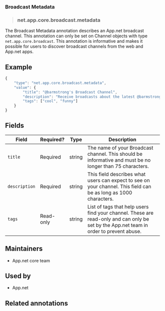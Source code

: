<!-- give your annotation a title -->
### Broadcast Metadata

<!-- specify the "type" for your annotation -->
> ### net.app.core.broadcast.metadata

<!-- provide a description of what your annotation represents -->
The Broadcast Metadata annotation describes an App.net broadcast channel. This annotation can only be set on Channel objects with type `net.app.core.broadcast`. This annotation is informative and makes it possible for users to discover broadcast channels from the web and App.net apps.

<!-- provide at least one example of what your annotation might look like in the wild -->
## Example

~~~ js
{
    "type": "net.app.core.broadcast.metadata",
    "value": {
        "title": "@barmstrong's Broadcast Channel",
        "description": "Receive broadcasts about the latest @barmstrong updates",
        "tags": ["cool", "funny"]
    }
}
~~~

<!-- provide a complete description of the fields in the "value" object for your annotation -->
## Fields

| Field | Required? | Type | Description |
| ----- | --------- | ---- | ----------- |
| `title` | Required | string | The name of your Broadcast channel. This should be informative and must be no longer than 75 characters. |
| `description` | Required | string | This field describes what users can expect to see on your channel. This field can be as long as 1000 characters. |
| `tags` | Read-only | string | List of tags that help users find your channel. These are read-only and can only be set by the App.net team in order to prevent abuse. |

<!-- provide a way to contact you -->
## Maintainers
* App.net core team

<!-- provide references to compatible apps / service -->
## Used by

* App.net

<!-- provide references to related annotations -->
## Related annotations
